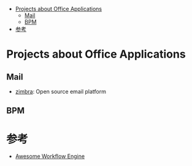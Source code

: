 <!-- TOC -->

- [Projects about Office Applications](#projects-about-office-applications)
    - [Mail](#mail)
    - [BPM](#bpm)
- [参考](#参考)

<!-- /TOC -->

# Projects about Office Applications

## Mail

- [zimbra](https://www.zimbra.com): Open source email platform

## BPM


# 参考

- [Awesome Workflow Engine](https://github.com/meirwah/awesome-workflow-engines)
